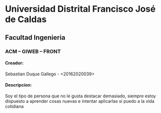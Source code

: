 # Universidad Distrital Francisco José de Caldas
## Facultad Ingenieria
### ACM – GIWEB – FRONT
#### Creador:
Sebastian Duque Gallego - <20162020039>

#### Descripcion:
Soy el tipo de persona que no le gusta destacar demasiado, siempre estoy dispuesto a aprender cosas nuevas e intentar aplicarlas si puedo a la vida cotidiana


